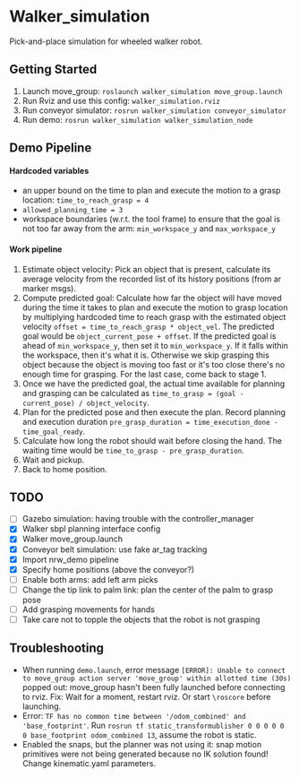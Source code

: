 # Walker_simulation

Pick-and-place simulation for wheeled walker robot.

## Getting Started

1. Launch move_group: ```roslaunch walker_simulation move_group.launch```
2. Run Rviz and use this config: ```walker_simulation.rviz```
3. Run conveyor simulator: ```rosrun walker_simulation conveyor_simulator```
4. Run demo: ```rosrun walker_simulation walker_simulation_node```

## Demo Pipeline

#### Hardcoded variables

- an upper bound on the time to plan and execute the motion to a grasp location: `time_to_reach_grasp = 4`
- `allowed_planning_time = 3`
- workspace boundaries (w.r.t. the tool frame) to ensure that the goal is not too far away from the arm: `min_workspace_y` and `max_workspace_y`

#### Work pipeline

1. Estimate object velocity: Pick an object that is present, calculate its average velocity from the recorded list of its history positions (from ar marker msgs).
2. Compute predicted goal: Calculate how far the object will have moved during the time it takes to plan and execute the motion to grasp location by multiplying hardcoded time to reach grasp with the estimated object velocity `offset = time_to_reach_grasp * object_vel`. The predicted goal would be `object_current_pose + offset`. If the predicted goal is ahead of `min_workspace_y`, then set it to `min_workspace_y`. If it falls within the workspace, then it's what it is. Otherwise we skip grasping this object because the object is moving too fast or it's too close there's no enough time for grasping. For the last case, come back to stage 1.
3. Once we have the predicted goal, the actual time available for planning and grasping can be calculated as `time_to_grasp = (goal - current_pose) / object_velocity`.
4. Plan for the predicted pose and then execute the plan. Record planning and execution duration `pre_grasp_duration = time_execution_done - time_goal_ready`.
5. Calculate how long the robot should wait before closing the hand. The waiting time would be `time_to_grasp - pre_grasp_duration`.
6. Wait and pickup.
7. Back to home position.

## TODO

- [ ] Gazebo simulation: having trouble with the controller_manager
- [x] Walker sbpl planning interface config
- [x] Walker move_group.launch
- [x] Conveyor belt simulation: use fake ar_tag tracking
- [x] Import nrw_demo pipeline
- [x] Specify home positions (above the conveyor?)
- [ ] Enable both arms: add left arm picks
- [ ] Change the tip link to palm link: plan the center of the palm to grasp pose
- [ ] Add grasping movements for hands
- [ ] Take care not to topple the objects that the robot is not grasping 

## Troubleshooting

- When running ```demo.launch```, error message ```[ERROR]: Unable to connect to move_group action server 'move_group' within allotted time (30s)``` popped out: move_group hasn't been fully launched before connecting to rviz. Fix: Wait for a moment, restart rviz. Or start `\roscore` before launching.
- Error: ```TF has no common time between '/odom_combined' and 'base_footprint'```. Run ```rosrun tf static_transformublisher 0 0 0 0 0 0 base_footprint odom_combined 13```, assume the robot is static.
- Enabled the snaps, but the planner was not using it: snap motion primitives were not being generated because no IK solution found! Change kinematic.yaml parameters.
